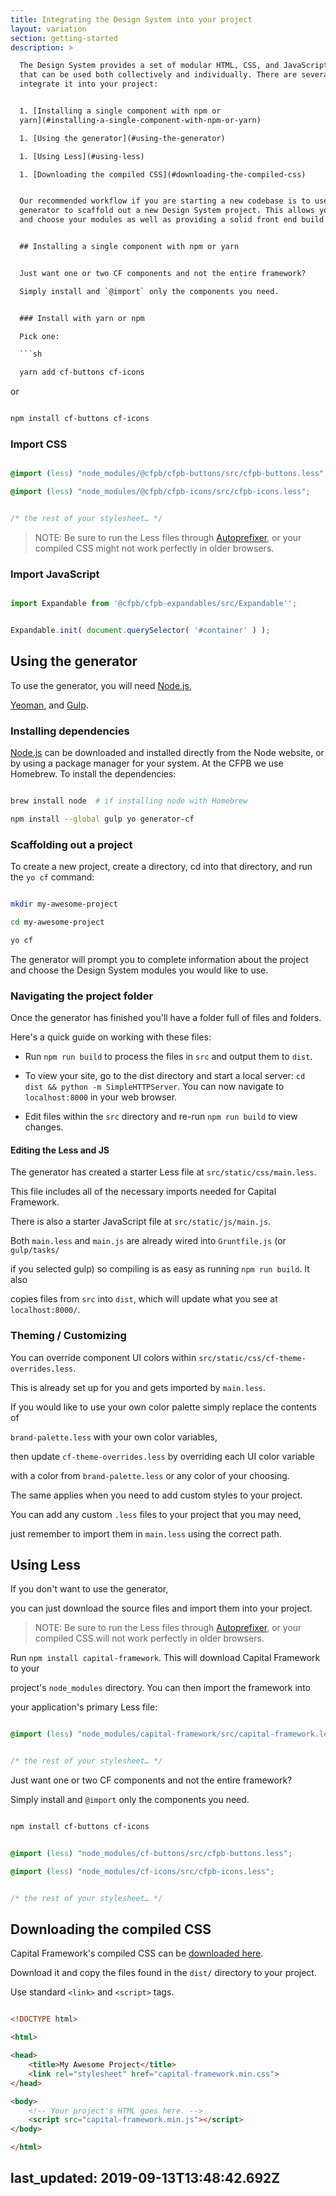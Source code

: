 ```yaml
---
title: Integrating the Design System into your project
layout: variation
section: getting-started
description: >

  The Design System provides a set of modular HTML, CSS, and JavaScript patterns
  that can be used both collectively and individually. There are several ways to
  integrate it into your project:


  1. [Installing a single component with npm or
  yarn](#installing-a-single-component-with-npm-or-yarn)

  1. [Using the generator](#using-the-generator)

  1. [Using Less](#using-less)

  1. [Downloading the compiled CSS](#downloading-the-compiled-css)


  Our recommended workflow if you are starting a new codebase is to use the
  generator to scaffold out a new Design System project. This allows you to pick
  and choose your modules as well as providing a solid front end build process.


  ## Installing a single component with npm or yarn


  Just want one or two CF components and not the entire framework?

  Simply install and `@import` only the components you need.


  ### Install with yarn or npm

  Pick one:

  ```sh

  yarn add cf-buttons cf-icons

  ```

  or

  ```sh

  npm install cf-buttons cf-icons

  ```


  ### Import CSS

  ```css

  @import (less) "node_modules/@cfpb/cfpb-buttons/src/cfpb-buttons.less";

  @import (less) "node_modules/@cfpb/cfpb-icons/src/cfpb-icons.less";


  /* the rest of your stylesheet… */

  ```


  > NOTE: Be sure to run the Less files through
    [Autoprefixer](https://github.com/postcss/autoprefixer),
    or your compiled CSS might not work perfectly in older browsers.

  ### Import JavaScript

  ```js

  import Expandable from '@cfpb/cfpb-expandables/src/Expandable'';


  Expandable.init( document.querySelector( '#container' ) );

  ```



  ## Using the generator


  To use the generator, you will need [Node.js](http://nodejs.org/),

  [Yeoman](http://yeoman.io/), and [Gulp](http://gulpjs.com/).


  ### Installing dependencies


  [Node.js](http://nodejs.org/) can be downloaded and installed directly from
  the Node website, or by using a package manager for your system. At the CFPB
  we use Homebrew. To install the dependencies:


  ```sh

  brew install node  # if installing node with Homebrew

  npm install --global gulp yo generator-cf

  ```


  ### Scaffolding out a project


  To create a new project, create a directory, cd into that directory, and run
  the `yo cf` command:


  ```sh

  mkdir my-awesome-project

  cd my-awesome-project

  yo cf

  ```


  The generator will prompt you to complete information about the project and
  choose the Design System modules you would like to use.


  ### Navigating the project folder


  Once the generator has finished you'll have a folder full of files and
  folders.

  Here's a quick guide on working with these files:


  - Run `npm run build` to process the files in `src` and output them to `dist`.

  - To view your site, go to the dist directory and start a local server: `cd
  dist && python -m SimpleHTTPServer`. You can now navigate to `localhost:8000`
  in your web browser.

  - Edit files within the `src` directory and re-run `npm run build` to view
  changes.


  #### Editing the Less and JS


  The generator has created a starter Less file at `src/static/css/main.less`.

  This file includes all of the necessary imports needed for Capital Framework.

  There is also a starter JavaScript file at `src/static/js/main.js`.

  Both `main.less` and `main.js` are already wired into `Gruntfile.js` (or
  `gulp/tasks/`

  if you selected gulp) so compiling is as easy as running `npm run build`. It
  also

  copies files from `src` into `dist`, which will update what you see at
  `localhost:8000/`.


  ### Theming / Customizing


  You can override component UI colors within
  `src/static/css/cf-theme-overrides.less`.

  This is already set up for you and gets imported by `main.less`.

  If you would like to use your own color palette simply replace the contents of

  `brand-palette.less` with your own color variables,

  then update `cf-theme-overrides.less` by overriding each UI color variable

  with a color from `brand-palette.less` or any color of your choosing.


  The same applies when you need to add custom styles to your project.

  You can add any custom `.less` files to your project that you may need,

  just remember to import them in `main.less` using the correct path.


  ## Using Less


  If you don't want to use the generator,

  you can just download the source files and import them into your project.


  > NOTE: Be sure to run the Less files through
    [Autoprefixer](https://github.com/postcss/autoprefixer),
    or your compiled CSS will
    not work perfectly in older browsers.

  Run `npm install capital-framework`. This will download Capital Framework to
  your

  project's `node_modules` directory. You can then import the framework into

  your application's primary Less file:


  ```css

  @import (less) "node_modules/capital-framework/src/capital-framework.less";


  /* the rest of your stylesheet… */

  ```


  Just want one or two CF components and not the entire framework?

  Simply install and `@import` only the components you need.


  ```sh

  npm install cf-buttons cf-icons

  ```


  ```css

  @import (less) "node_modules/cf-buttons/src/cfpb-buttons.less";

  @import (less) "node_modules/cf-icons/src/cfpb-icons.less";


  /* the rest of your stylesheet… */

  ```


  ## Downloading the compiled CSS


  Capital Framework's compiled CSS can be <a class="cf-download"
  href="https://npmcdn.com/capital-framework/dist/">downloaded here</a>.

  Download it and copy the files found in the `dist/` directory to your project.

  Use standard `<link>` and `<script>` tags.


  ```html

  <!DOCTYPE html>

  <html>

  <head>
      <title>My Awesome Project</title>
      <link rel="stylesheet" href="capital-framework.min.css">
  </head>

  <body>
      <!-- Your project's HTML goes here. -->
      <script src="capital-framework.min.js"></script>
  </body>

  </html>

  ```
last_updated: 2019-09-13T13:48:42.692Z
---
```

